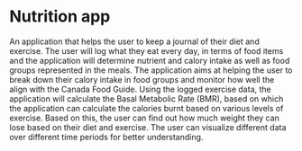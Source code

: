 # Nutrition app
An application that helps the user to keep a journal of their diet and exercise. The user will log what they eat every day, in terms of food items and the application will determine nutrient and calory intake as well as food groups represented in the meals. The application aims at helping the user to break down their calory intake in food groups and monitor how well the align with the Canada Food Guide. Using the logged exercise data, the application will calculate the Basal Metabolic Rate (BMR), based on which the application can calculate the calories burnt based on various levels of exercise. Based on this, the user can find out how much weight they can lose based on their diet and exercise. The user can visualize different data over different time periods for better understanding.

